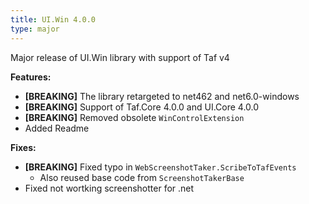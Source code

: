 ```yaml
---
title: UI.Win 4.0.0
type: major
---
```


Major release of UI.Win library with support of Taf v4

**Features:**

* **[BREAKING]** The library retargeted to net462 and net6.0-windows
* **[BREAKING]** Support of Taf.Core 4.0.0 and UI.Core 4.0.0
* **[BREAKING]** Removed obsolete `WinControlExtension`
* Added Readme

**Fixes:**

* **[BREAKING]** Fixed typo in `WebScreenshotTaker.ScribeToTafEvents`
    * Also reused base code from `ScreenshotTakerBase`
* Fixed not wortking screenshotter for .net
